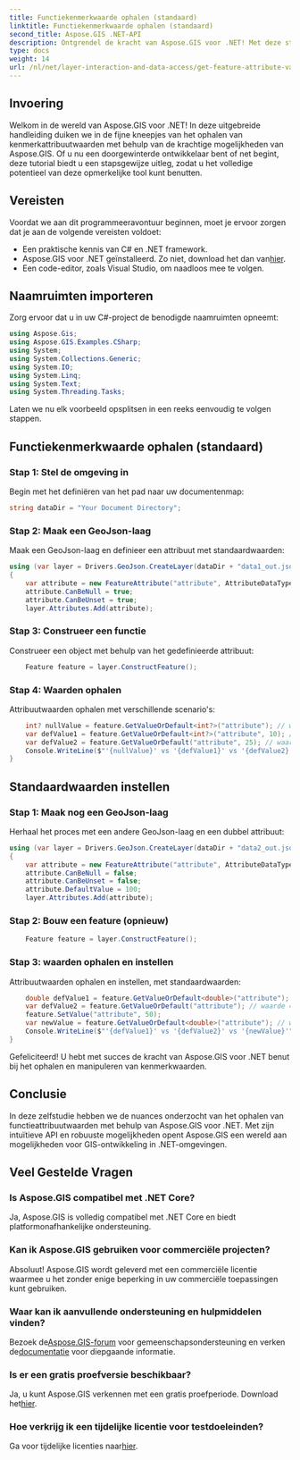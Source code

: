 ```yaml
---
title: Functiekenmerkwaarde ophalen (standaard)
linktitle: Functiekenmerkwaarde ophalen (standaard)
second_title: Aspose.GIS .NET-API
description: Ontgrendel de kracht van Aspose.GIS voor .NET! Met deze stapsgewijze handleiding kunt u functieattribuutwaarden moeiteloos ophalen en manipuleren. Download nu uw proefversie!
type: docs
weight: 14
url: /nl/net/layer-interaction-and-data-access/get-feature-attribute-value-default/
---
```

## Invoering
Welkom in de wereld van Aspose.GIS voor .NET! In deze uitgebreide handleiding duiken we in de fijne kneepjes van het ophalen van kenmerkattribuutwaarden met behulp van de krachtige mogelijkheden van Aspose.GIS. Of u nu een doorgewinterde ontwikkelaar bent of net begint, deze tutorial biedt u een stapsgewijze uitleg, zodat u het volledige potentieel van deze opmerkelijke tool kunt benutten.
## Vereisten
Voordat we aan dit programmeeravontuur beginnen, moet je ervoor zorgen dat je aan de volgende vereisten voldoet:
- Een praktische kennis van C# en .NET framework.
-  Aspose.GIS voor .NET geïnstalleerd. Zo niet, download het dan van[hier](https://releases.aspose.com/gis/net/).
- Een code-editor, zoals Visual Studio, om naadloos mee te volgen.
## Naamruimten importeren
Zorg ervoor dat u in uw C#-project de benodigde naamruimten opneemt:
```csharp
using Aspose.Gis;
using Aspose.GIS.Examples.CSharp;
using System;
using System.Collections.Generic;
using System.IO;
using System.Linq;
using System.Text;
using System.Threading.Tasks;
```
Laten we nu elk voorbeeld opsplitsen in een reeks eenvoudig te volgen stappen.
## Functiekenmerkwaarde ophalen (standaard)
### Stap 1: Stel de omgeving in
Begin met het definiëren van het pad naar uw documentenmap:
```csharp
string dataDir = "Your Document Directory";
```
### Stap 2: Maak een GeoJson-laag
Maak een GeoJson-laag en definieer een attribuut met standaardwaarden:
```csharp
using (var layer = Drivers.GeoJson.CreateLayer(dataDir + "data1_out.json"))
{
    var attribute = new FeatureAttribute("attribute", AttributeDataType.Integer);
    attribute.CanBeNull = true;
    attribute.CanBeUnset = true;
    layer.Attributes.Add(attribute);
```
### Stap 3: Construeer een functie
Construeer een object met behulp van het gedefinieerde attribuut:
```csharp
    Feature feature = layer.ConstructFeature();
```
### Stap 4: Waarden ophalen
Attribuutwaarden ophalen met verschillende scenario's:
```csharp
    int? nullValue = feature.GetValueOrDefault<int?>("attribute"); // waarde == nul
    var defValue1 = feature.GetValueOrDefault<int?>("attribute", 10); // waarde == 10
    var defValue2 = feature.GetValueOrDefault("attribute", 25); // waarde == 10
    Console.WriteLine($"'{nullValue}' vs '{defValue1}' vs '{defValue2}'");
}
```
## Standaardwaarden instellen
### Stap 1: Maak nog een GeoJson-laag
Herhaal het proces met een andere GeoJson-laag en een dubbel attribuut:
```csharp
using (var layer = Drivers.GeoJson.CreateLayer(dataDir + "data2_out.json"))
{
    var attribute = new FeatureAttribute("attribute", AttributeDataType.Double);
    attribute.CanBeNull = false;
    attribute.CanBeUnset = false;
    attribute.DefaultValue = 100;
    layer.Attributes.Add(attribute);
```
### Stap 2: Bouw een feature (opnieuw)
```csharp
    Feature feature = layer.ConstructFeature();
```
### Stap 3: waarden ophalen en instellen
Attribuutwaarden ophalen en instellen, met standaardwaarden:
```csharp
    double defValue1 = feature.GetValueOrDefault<double>("attribute"); // waarde == 100
    var defValue2 = feature.GetValueOrDefault("attribute"); // waarde == 100
    feature.SetValue("attribute", 50);
    var newValue = feature.GetValueOrDefault<double>("attribute"); // waarde == 50
    Console.WriteLine($"'{defValue1}' vs '{defValue2}' vs '{newValue}'");
}
```
Gefeliciteerd! U hebt met succes de kracht van Aspose.GIS voor .NET benut bij het ophalen en manipuleren van kenmerkwaarden.
## Conclusie
In deze zelfstudie hebben we de nuances onderzocht van het ophalen van functieattribuutwaarden met behulp van Aspose.GIS voor .NET. Met zijn intuïtieve API en robuuste mogelijkheden opent Aspose.GIS een wereld aan mogelijkheden voor GIS-ontwikkeling in .NET-omgevingen.
## Veel Gestelde Vragen
### Is Aspose.GIS compatibel met .NET Core?
Ja, Aspose.GIS is volledig compatibel met .NET Core en biedt platformonafhankelijke ondersteuning.
### Kan ik Aspose.GIS gebruiken voor commerciële projecten?
Absoluut! Aspose.GIS wordt geleverd met een commerciële licentie waarmee u het zonder enige beperking in uw commerciële toepassingen kunt gebruiken.
### Waar kan ik aanvullende ondersteuning en hulpmiddelen vinden?
 Bezoek de[Aspose.GIS-forum](https://forum.aspose.com/c/gis/33) voor gemeenschapsondersteuning en verken de[documentatie](https://reference.aspose.com/gis/net/) voor diepgaande informatie.
### Is er een gratis proefversie beschikbaar?
 Ja, u kunt Aspose.GIS verkennen met een gratis proefperiode. Download het[hier](https://releases.aspose.com/).
### Hoe verkrijg ik een tijdelijke licentie voor testdoeleinden?
 Ga voor tijdelijke licenties naar[hier](https://purchase.aspose.com/temporary-license/).